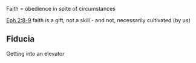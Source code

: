 Faith
= obedience in spite of circumstances

[Eph 2:8-9](../Logos/EPH/EPH2.md#8)
  faith is a gift, not a skill - and not, necessarily cultivated (by us)
  

## Fiducia

Getting into an elevator

